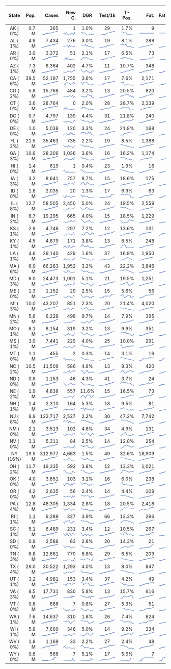 
<!-- Building Table Time:  2020-05-03T14:44:00.774611 -->


| State | Pop. | Cases | New C. | DGR | Test/1k | T-Pos. | Fat. | Fat./1M  |  GF-m.a. | GF-7day | GF-14day | Dbl.Days | As-Of Date | 
| :---: | ---: | ---: | ---: | :---: | :---: | :---: | ---: | ---:  |  :---: | :---: | :---: | :---: | :---: | 
| AK ( 0%)  | 0.7 M  | 365 <br><img src="/assets/images/covid/sparklines/AK_img_positive_20200503_1588531440.png"> | 1 <br><img src="/assets/images/covid/sparklines/AK_img_positiveIncrease_20200503_1588531440.png"> | 1.0% <br><img src="/assets/images/covid/sparklines/AK_img_dgr_4_20200503_1588531440.png"> | 29 <br><img src="/assets/images/covid/sparklines/AK_img_total_test_per_1k_20200503_1588531441.png"> | 1.7% <br><img src="/assets/images/covid/sparklines/AK_img_test_positivity_20200503_1588531441.png"> | 9 <br><img src="/assets/images/covid/sparklines/AK_img_death_20200503_1588531441.png"> | 12 <br><img src="/assets/images/covid/sparklines/AK_img_death_20200503_1588531441.png">  |  0.3 <br><img src="/assets/images/covid/sparklines/AK_img_gfac_4_20200503_1588531441.png"> | 6.1 <br><img src="/assets/images/covid/sparklines/AK_img_gfac_7sum_20200503_1588531441.png"> | 14.0 <br><img src="/assets/images/covid/sparklines/AK_img_gfac_14sum_20200503_1588531441.png"> | 71 <br><img src="/assets/images/covid/sparklines/AK_img_doubling_days_20200503_1588531441.png"> | 02-May | 
| AL ( 1%)  | 4.9 M  | 7,434 <br><img src="/assets/images/covid/sparklines/AL_img_positive_20200503_1588531442.png"> | 276 <br><img src="/assets/images/covid/sparklines/AL_img_positiveIncrease_20200503_1588531442.png"> | 3.0% <br><img src="/assets/images/covid/sparklines/AL_img_dgr_4_20200503_1588531442.png"> | 19 <br><img src="/assets/images/covid/sparklines/AL_img_total_test_per_1k_20200503_1588531442.png"> | 8.1% <br><img src="/assets/images/covid/sparklines/AL_img_test_positivity_20200503_1588531442.png"> | 288 <br><img src="/assets/images/covid/sparklines/AL_img_death_20200503_1588531442.png"> | 59 <br><img src="/assets/images/covid/sparklines/AL_img_death_20200503_1588531442.png">  |  1.4 <br><img src="/assets/images/covid/sparklines/AL_img_gfac_4_20200503_1588531442.png"> | 9.7 <br><img src="/assets/images/covid/sparklines/AL_img_gfac_7sum_20200503_1588531442.png"> | 18.8 <br><img src="/assets/images/covid/sparklines/AL_img_gfac_14sum_20200503_1588531442.png"> | 23 <br><img src="/assets/images/covid/sparklines/AL_img_doubling_days_20200503_1588531443.png"> | 02-May | 
| AR ( 0%)  | 3.0 M  | 3,372 <br><img src="/assets/images/covid/sparklines/AR_img_positive_20200503_1588531443.png"> | 51 <br><img src="/assets/images/covid/sparklines/AR_img_positiveIncrease_20200503_1588531443.png"> | 2.1% <br><img src="/assets/images/covid/sparklines/AR_img_dgr_4_20200503_1588531443.png"> | 17 <br><img src="/assets/images/covid/sparklines/AR_img_total_test_per_1k_20200503_1588531443.png"> | 6.5% <br><img src="/assets/images/covid/sparklines/AR_img_test_positivity_20200503_1588531443.png"> | 73 <br><img src="/assets/images/covid/sparklines/AR_img_death_20200503_1588531443.png"> | 24 <br><img src="/assets/images/covid/sparklines/AR_img_death_20200503_1588531443.png">  |  0.9 <br><img src="/assets/images/covid/sparklines/AR_img_gfac_4_20200503_1588531443.png"> | 7.3 <br><img src="/assets/images/covid/sparklines/AR_img_gfac_7sum_20200503_1588531444.png"> | 19.0 <br><img src="/assets/images/covid/sparklines/AR_img_gfac_14sum_20200503_1588531444.png"> | 33 <br><img src="/assets/images/covid/sparklines/AR_img_doubling_days_20200503_1588531444.png"> | 02-May | 
| AZ ( 1%)  | 7.3 M  | 8,364 <br><img src="/assets/images/covid/sparklines/AZ_img_positive_20200503_1588531444.png"> | 402 <br><img src="/assets/images/covid/sparklines/AZ_img_positiveIncrease_20200503_1588531444.png"> | 4.7% <br><img src="/assets/images/covid/sparklines/AZ_img_dgr_4_20200503_1588531444.png"> | 11 <br><img src="/assets/images/covid/sparklines/AZ_img_total_test_per_1k_20200503_1588531444.png"> | 10.7% <br><img src="/assets/images/covid/sparklines/AZ_img_test_positivity_20200503_1588531445.png"> | 348 <br><img src="/assets/images/covid/sparklines/AZ_img_death_20200503_1588531445.png"> | 48 <br><img src="/assets/images/covid/sparklines/AZ_img_death_20200503_1588531445.png">  |  1.2 <br><img src="/assets/images/covid/sparklines/AZ_img_gfac_4_20200503_1588531445.png"> | 7.6 <br><img src="/assets/images/covid/sparklines/AZ_img_gfac_7sum_20200503_1588531445.png"> | 15.1 <br><img src="/assets/images/covid/sparklines/AZ_img_gfac_14sum_20200503_1588531445.png"> | 15 <br><img src="/assets/images/covid/sparklines/AZ_img_doubling_days_20200503_1588531445.png"> | 02-May | 
| CA ( 6%)  | 39.5 M  | 52,197 <br><img src="/assets/images/covid/sparklines/CA_img_positive_20200503_1588531445.png"> | 1,755 <br><img src="/assets/images/covid/sparklines/CA_img_positiveIncrease_20200503_1588531445.png"> | 3.6% <br><img src="/assets/images/covid/sparklines/CA_img_dgr_4_20200503_1588531446.png"> | 17 <br><img src="/assets/images/covid/sparklines/CA_img_total_test_per_1k_20200503_1588531446.png"> | 7.6% <br><img src="/assets/images/covid/sparklines/CA_img_test_positivity_20200503_1588531446.png"> | 2,171 <br><img src="/assets/images/covid/sparklines/CA_img_death_20200503_1588531446.png"> | 55 <br><img src="/assets/images/covid/sparklines/CA_img_death_20200503_1588531446.png">  |  1.1 <br><img src="/assets/images/covid/sparklines/CA_img_gfac_4_20200503_1588531446.png"> | 7.4 <br><img src="/assets/images/covid/sparklines/CA_img_gfac_7sum_20200503_1588531446.png"> | 16.2 <br><img src="/assets/images/covid/sparklines/CA_img_gfac_14sum_20200503_1588531446.png"> | 19 <br><img src="/assets/images/covid/sparklines/CA_img_doubling_days_20200503_1588531446.png"> | 01-May | 
| CO ( 2%)  | 5.8 M  | 15,768 <br><img src="/assets/images/covid/sparklines/CO_img_positive_20200503_1588531447.png"> | 484 <br><img src="/assets/images/covid/sparklines/CO_img_positiveIncrease_20200503_1588531447.png"> | 3.2% <br><img src="/assets/images/covid/sparklines/CO_img_dgr_4_20200503_1588531447.png"> | 13 <br><img src="/assets/images/covid/sparklines/CO_img_total_test_per_1k_20200503_1588531447.png"> | 20.5% <br><img src="/assets/images/covid/sparklines/CO_img_test_positivity_20200503_1588531447.png"> | 820 <br><img src="/assets/images/covid/sparklines/CO_img_death_20200503_1588531447.png"> | 142 <br><img src="/assets/images/covid/sparklines/CO_img_death_20200503_1588531447.png">  |  6.2 <br><img src="/assets/images/covid/sparklines/CO_img_gfac_4_20200503_1588531447.png"> | 21.4 <br><img src="/assets/images/covid/sparklines/CO_img_gfac_7sum_20200503_1588531447.png"> | 33.7 <br><img src="/assets/images/covid/sparklines/CO_img_gfac_14sum_20200503_1588531447.png"> | 21 <br><img src="/assets/images/covid/sparklines/CO_img_doubling_days_20200503_1588531448.png"> | 01-May | 
| CT ( 0%)  | 3.6 M  | 28,764 <br><img src="/assets/images/covid/sparklines/CT_img_positive_20200503_1588531448.png"> | 0 <br><img src="/assets/images/covid/sparklines/CT_img_positiveIncrease_20200503_1588531448.png"> | 2.0% <br><img src="/assets/images/covid/sparklines/CT_img_dgr_4_20200503_1588531448.png"> | 28 <br><img src="/assets/images/covid/sparklines/CT_img_total_test_per_1k_20200503_1588531448.png"> | 28.7% <br><img src="/assets/images/covid/sparklines/CT_img_test_positivity_20200503_1588531448.png"> | 2,339 <br><img src="/assets/images/covid/sparklines/CT_img_death_20200503_1588531449.png"> | 656 <br><img src="/assets/images/covid/sparklines/CT_img_death_20200503_1588531449.png">  |  0.7 <br><img src="/assets/images/covid/sparklines/CT_img_gfac_4_20200503_1588531449.png"> | 6.1 <br><img src="/assets/images/covid/sparklines/CT_img_gfac_7sum_20200503_1588531449.png"> | 16.2 <br><img src="/assets/images/covid/sparklines/CT_img_gfac_14sum_20200503_1588531449.png"> | 36 <br><img src="/assets/images/covid/sparklines/CT_img_doubling_days_20200503_1588531449.png"> | 01-May | 
| DC ( 0%)  | 0.7 M  | 4,797 <br><img src="/assets/images/covid/sparklines/DC_img_positive_20200503_1588531449.png"> | 139 <br><img src="/assets/images/covid/sparklines/DC_img_positiveIncrease_20200503_1588531449.png"> | 4.4% <br><img src="/assets/images/covid/sparklines/DC_img_dgr_4_20200503_1588531450.png"> | 31 <br><img src="/assets/images/covid/sparklines/DC_img_total_test_per_1k_20200503_1588531450.png"> | 21.8% <br><img src="/assets/images/covid/sparklines/DC_img_test_positivity_20200503_1588531450.png"> | 240 <br><img src="/assets/images/covid/sparklines/DC_img_death_20200503_1588531450.png"> | 340 <br><img src="/assets/images/covid/sparklines/DC_img_death_20200503_1588531450.png">  |  1.1 <br><img src="/assets/images/covid/sparklines/DC_img_gfac_4_20200503_1588531450.png"> | 8.2 <br><img src="/assets/images/covid/sparklines/DC_img_gfac_7sum_20200503_1588531450.png"> | 15.6 <br><img src="/assets/images/covid/sparklines/DC_img_gfac_14sum_20200503_1588531450.png"> | 16 <br><img src="/assets/images/covid/sparklines/DC_img_doubling_days_20200503_1588531451.png"> | 01-May | 
| DE ( 0%)  | 1.0 M  | 5,038 <br><img src="/assets/images/covid/sparklines/DE_img_positive_20200503_1588531451.png"> | 120 <br><img src="/assets/images/covid/sparklines/DE_img_positiveIncrease_20200503_1588531451.png"> | 3.3% <br><img src="/assets/images/covid/sparklines/DE_img_dgr_4_20200503_1588531451.png"> | 24 <br><img src="/assets/images/covid/sparklines/DE_img_total_test_per_1k_20200503_1588531451.png"> | 21.8% <br><img src="/assets/images/covid/sparklines/DE_img_test_positivity_20200503_1588531451.png"> | 168 <br><img src="/assets/images/covid/sparklines/DE_img_death_20200503_1588531451.png"> | 173 <br><img src="/assets/images/covid/sparklines/DE_img_death_20200503_1588531451.png">  |  1.2 <br><img src="/assets/images/covid/sparklines/DE_img_gfac_4_20200503_1588531452.png"> | 10.8 <br><img src="/assets/images/covid/sparklines/DE_img_gfac_7sum_20200503_1588531452.png"> | 18.3 <br><img src="/assets/images/covid/sparklines/DE_img_gfac_14sum_20200503_1588531452.png"> | 21 <br><img src="/assets/images/covid/sparklines/DE_img_doubling_days_20200503_1588531452.png"> | 02-May | 
| FL ( 2%)  | 21.5 M  | 35,463 <br><img src="/assets/images/covid/sparklines/FL_img_positive_20200503_1588531452.png"> | 735 <br><img src="/assets/images/covid/sparklines/FL_img_positiveIncrease_20200503_1588531452.png"> | 2.2% <br><img src="/assets/images/covid/sparklines/FL_img_dgr_4_20200503_1588531452.png"> | 19 <br><img src="/assets/images/covid/sparklines/FL_img_total_test_per_1k_20200503_1588531453.png"> | 8.5% <br><img src="/assets/images/covid/sparklines/FL_img_test_positivity_20200503_1588531453.png"> | 1,388 <br><img src="/assets/images/covid/sparklines/FL_img_death_20200503_1588531453.png"> | 65 <br><img src="/assets/images/covid/sparklines/FL_img_death_20200503_1588531453.png">  |  1.2 <br><img src="/assets/images/covid/sparklines/FL_img_gfac_4_20200503_1588531453.png"> | 7.7 <br><img src="/assets/images/covid/sparklines/FL_img_gfac_7sum_20200503_1588531453.png"> | 15.7 <br><img src="/assets/images/covid/sparklines/FL_img_gfac_14sum_20200503_1588531453.png"> | 32 <br><img src="/assets/images/covid/sparklines/FL_img_doubling_days_20200503_1588531453.png"> | 02-May | 
| GA ( 3%)  | 10.6 M  | 28,306 <br><img src="/assets/images/covid/sparklines/GA_img_positive_20200503_1588531453.png"> | 1,036 <br><img src="/assets/images/covid/sparklines/GA_img_positiveIncrease_20200503_1588531454.png"> | 3.6% <br><img src="/assets/images/covid/sparklines/GA_img_dgr_4_20200503_1588531454.png"> | 16 <br><img src="/assets/images/covid/sparklines/GA_img_total_test_per_1k_20200503_1588531454.png"> | 16.2% <br><img src="/assets/images/covid/sparklines/GA_img_test_positivity_20200503_1588531454.png"> | 1,174 <br><img src="/assets/images/covid/sparklines/GA_img_death_20200503_1588531454.png"> | 111 <br><img src="/assets/images/covid/sparklines/GA_img_death_20200503_1588531454.png">  |  1.2 <br><img src="/assets/images/covid/sparklines/GA_img_gfac_4_20200503_1588531454.png"> | 7.8 <br><img src="/assets/images/covid/sparklines/GA_img_gfac_7sum_20200503_1588531454.png"> | 15.3 <br><img src="/assets/images/covid/sparklines/GA_img_gfac_14sum_20200503_1588531454.png"> | 19 <br><img src="/assets/images/covid/sparklines/GA_img_doubling_days_20200503_1588531455.png"> | 02-May | 
| HI ( 0%)  | 1.4 M  | 619 <br><img src="/assets/images/covid/sparklines/HI_img_positive_20200503_1588531455.png"> | 1 <br><img src="/assets/images/covid/sparklines/HI_img_positiveIncrease_20200503_1588531455.png"> | 0.4% <br><img src="/assets/images/covid/sparklines/HI_img_dgr_4_20200503_1588531455.png"> | 23 <br><img src="/assets/images/covid/sparklines/HI_img_total_test_per_1k_20200503_1588531455.png"> | 1.9% <br><img src="/assets/images/covid/sparklines/HI_img_test_positivity_20200503_1588531455.png"> | 16 <br><img src="/assets/images/covid/sparklines/HI_img_death_20200503_1588531455.png"> | 11 <br><img src="/assets/images/covid/sparklines/HI_img_death_20200503_1588531455.png">  |  0.9 <br><img src="/assets/images/covid/sparklines/HI_img_gfac_4_20200503_1588531455.png"> | 6.2 <br><img src="/assets/images/covid/sparklines/HI_img_gfac_7sum_20200503_1588531456.png"> | 6.8 <br><img src="/assets/images/covid/sparklines/HI_img_gfac_14sum_20200503_1588531456.png"> | 158 <br><img src="/assets/images/covid/sparklines/HI_img_doubling_days_20200503_1588531456.png"> | 01-May | 
| IA ( 3%)  | 3.2 M  | 8,641 <br><img src="/assets/images/covid/sparklines/IA_img_positive_20200503_1588531456.png"> | 757 <br><img src="/assets/images/covid/sparklines/IA_img_positiveIncrease_20200503_1588531456.png"> | 8.7% <br><img src="/assets/images/covid/sparklines/IA_img_dgr_4_20200503_1588531456.png"> | 15 <br><img src="/assets/images/covid/sparklines/IA_img_total_test_per_1k_20200503_1588531456.png"> | 18.6% <br><img src="/assets/images/covid/sparklines/IA_img_test_positivity_20200503_1588531457.png"> | 175 <br><img src="/assets/images/covid/sparklines/IA_img_death_20200503_1588531457.png"> | 55 <br><img src="/assets/images/covid/sparklines/IA_img_death_20200503_1588531457.png">  |  1.3 <br><img src="/assets/images/covid/sparklines/IA_img_gfac_4_20200503_1588531457.png"> | 8.4 <br><img src="/assets/images/covid/sparklines/IA_img_gfac_7sum_20200503_1588531457.png"> | 18.4 <br><img src="/assets/images/covid/sparklines/IA_img_gfac_14sum_20200503_1588531457.png"> | 8 <br><img src="/assets/images/covid/sparklines/IA_img_doubling_days_20200503_1588531457.png"> | 01-May | 
| ID ( 0%)  | 1.8 M  | 2,035 <br><img src="/assets/images/covid/sparklines/ID_img_positive_20200503_1588531457.png"> | 20 <br><img src="/assets/images/covid/sparklines/ID_img_positiveIncrease_20200503_1588531457.png"> | 1.3% <br><img src="/assets/images/covid/sparklines/ID_img_dgr_4_20200503_1588531458.png"> | 17 <br><img src="/assets/images/covid/sparklines/ID_img_total_test_per_1k_20200503_1588531458.png"> | 6.9% <br><img src="/assets/images/covid/sparklines/ID_img_test_positivity_20200503_1588531458.png"> | 63 <br><img src="/assets/images/covid/sparklines/ID_img_death_20200503_1588531458.png"> | 35 <br><img src="/assets/images/covid/sparklines/ID_img_death_20200503_1588531458.png">  |  1.0 <br><img src="/assets/images/covid/sparklines/ID_img_gfac_4_20200503_1588531458.png"> | 8.6 <br><img src="/assets/images/covid/sparklines/ID_img_gfac_7sum_20200503_1588531458.png"> | 30.2 <br><img src="/assets/images/covid/sparklines/ID_img_gfac_14sum_20200503_1588531458.png"> | 53 <br><img src="/assets/images/covid/sparklines/ID_img_doubling_days_20200503_1588531458.png"> | 01-May | 
| IL ( 8%)  | 12.7 M  | 58,505 <br><img src="/assets/images/covid/sparklines/IL_img_positive_20200503_1588531459.png"> | 2,450 <br><img src="/assets/images/covid/sparklines/IL_img_positiveIncrease_20200503_1588531459.png"> | 5.0% <br><img src="/assets/images/covid/sparklines/IL_img_dgr_4_20200503_1588531459.png"> | 24 <br><img src="/assets/images/covid/sparklines/IL_img_total_test_per_1k_20200503_1588531459.png"> | 19.5% <br><img src="/assets/images/covid/sparklines/IL_img_test_positivity_20200503_1588531459.png"> | 2,559 <br><img src="/assets/images/covid/sparklines/IL_img_death_20200503_1588531459.png"> | 202 <br><img src="/assets/images/covid/sparklines/IL_img_death_20200503_1588531459.png">  |  1.0 <br><img src="/assets/images/covid/sparklines/IL_img_gfac_4_20200503_1588531459.png"> | 7.3 <br><img src="/assets/images/covid/sparklines/IL_img_gfac_7sum_20200503_1588531459.png"> | 14.9 <br><img src="/assets/images/covid/sparklines/IL_img_gfac_14sum_20200503_1588531460.png"> | 14 <br><img src="/assets/images/covid/sparklines/IL_img_doubling_days_20200503_1588531460.png"> | 02-May | 
| IN ( 2%)  | 6.7 M  | 19,295 <br><img src="/assets/images/covid/sparklines/IN_img_positive_20200503_1588531460.png"> | 665 <br><img src="/assets/images/covid/sparklines/IN_img_positiveIncrease_20200503_1588531460.png"> | 4.0% <br><img src="/assets/images/covid/sparklines/IN_img_dgr_4_20200503_1588531460.png"> | 15 <br><img src="/assets/images/covid/sparklines/IN_img_total_test_per_1k_20200503_1588531460.png"> | 18.5% <br><img src="/assets/images/covid/sparklines/IN_img_test_positivity_20200503_1588531460.png"> | 1,229 <br><img src="/assets/images/covid/sparklines/IN_img_death_20200503_1588531460.png"> | 183 <br><img src="/assets/images/covid/sparklines/IN_img_death_20200503_1588531460.png">  |  1.0 <br><img src="/assets/images/covid/sparklines/IN_img_gfac_4_20200503_1588531461.png"> | 7.4 <br><img src="/assets/images/covid/sparklines/IN_img_gfac_7sum_20200503_1588531461.png"> | 14.8 <br><img src="/assets/images/covid/sparklines/IN_img_gfac_14sum_20200503_1588531461.png"> | 17 <br><img src="/assets/images/covid/sparklines/IN_img_doubling_days_20200503_1588531461.png"> | 02-May | 
| KS ( 1%)  | 2.9 M  | 4,746 <br><img src="/assets/images/covid/sparklines/KS_img_positive_20200503_1588531461.png"> | 297 <br><img src="/assets/images/covid/sparklines/KS_img_positiveIncrease_20200503_1588531461.png"> | 7.2% <br><img src="/assets/images/covid/sparklines/KS_img_dgr_4_20200503_1588531461.png"> | 12 <br><img src="/assets/images/covid/sparklines/KS_img_total_test_per_1k_20200503_1588531462.png"> | 13.6% <br><img src="/assets/images/covid/sparklines/KS_img_test_positivity_20200503_1588531462.png"> | 131 <br><img src="/assets/images/covid/sparklines/KS_img_death_20200503_1588531462.png"> | 45 <br><img src="/assets/images/covid/sparklines/KS_img_death_20200503_1588531462.png">  |  1.2 <br><img src="/assets/images/covid/sparklines/KS_img_gfac_4_20200503_1588531462.png"> | 8.4 <br><img src="/assets/images/covid/sparklines/KS_img_gfac_7sum_20200503_1588531462.png"> | 19.4 <br><img src="/assets/images/covid/sparklines/KS_img_gfac_14sum_20200503_1588531462.png"> | 10 <br><img src="/assets/images/covid/sparklines/KS_img_doubling_days_20200503_1588531463.png"> | 02-May | 
| KY ( 1%)  | 4.5 M  | 4,879 <br><img src="/assets/images/covid/sparklines/KY_img_positive_20200503_1588531463.png"> | 171 <br><img src="/assets/images/covid/sparklines/KY_img_positiveIncrease_20200503_1588531463.png"> | 3.8% <br><img src="/assets/images/covid/sparklines/KY_img_dgr_4_20200503_1588531463.png"> | 13 <br><img src="/assets/images/covid/sparklines/KY_img_total_test_per_1k_20200503_1588531463.png"> | 8.5% <br><img src="/assets/images/covid/sparklines/KY_img_test_positivity_20200503_1588531463.png"> | 248 <br><img src="/assets/images/covid/sparklines/KY_img_death_20200503_1588531463.png"> | 56 <br><img src="/assets/images/covid/sparklines/KY_img_death_20200503_1588531463.png">  |  1.1 <br><img src="/assets/images/covid/sparklines/KY_img_gfac_4_20200503_1588531463.png"> | 8.9 <br><img src="/assets/images/covid/sparklines/KY_img_gfac_7sum_20200503_1588531464.png"> | 17.9 <br><img src="/assets/images/covid/sparklines/KY_img_gfac_14sum_20200503_1588531464.png"> | 18 <br><img src="/assets/images/covid/sparklines/KY_img_doubling_days_20200503_1588531464.png"> | 01-May | 
| LA ( 1%)  | 4.6 M  | 29,140 <br><img src="/assets/images/covid/sparklines/LA_img_positive_20200503_1588531464.png"> | 429 <br><img src="/assets/images/covid/sparklines/LA_img_positiveIncrease_20200503_1588531464.png"> | 1.6% <br><img src="/assets/images/covid/sparklines/LA_img_dgr_4_20200503_1588531464.png"> | 37 <br><img src="/assets/images/covid/sparklines/LA_img_total_test_per_1k_20200503_1588531464.png"> | 16.9% <br><img src="/assets/images/covid/sparklines/LA_img_test_positivity_20200503_1588531465.png"> | 1,950 <br><img src="/assets/images/covid/sparklines/LA_img_death_20200503_1588531465.png"> | 419 <br><img src="/assets/images/covid/sparklines/LA_img_death_20200503_1588531465.png">  |  1.1 <br><img src="/assets/images/covid/sparklines/LA_img_gfac_4_20200503_1588531465.png"> | 7.6 <br><img src="/assets/images/covid/sparklines/LA_img_gfac_7sum_20200503_1588531465.png"> | 14.8 <br><img src="/assets/images/covid/sparklines/LA_img_gfac_14sum_20200503_1588531465.png"> | 42 <br><img src="/assets/images/covid/sparklines/LA_img_doubling_days_20200503_1588531465.png"> | 02-May | 
| MA ( 6%)  | 6.9 M  | 66,263 <br><img src="/assets/images/covid/sparklines/MA_img_positive_20200503_1588531465.png"> | 1,952 <br><img src="/assets/images/covid/sparklines/MA_img_positiveIncrease_20200503_1588531465.png"> | 3.2% <br><img src="/assets/images/covid/sparklines/MA_img_dgr_4_20200503_1588531466.png"> | 43 <br><img src="/assets/images/covid/sparklines/MA_img_total_test_per_1k_20200503_1588531466.png"> | 22.2% <br><img src="/assets/images/covid/sparklines/MA_img_test_positivity_20200503_1588531466.png"> | 3,846 <br><img src="/assets/images/covid/sparklines/MA_img_death_20200503_1588531466.png"> | 553 <br><img src="/assets/images/covid/sparklines/MA_img_death_20200503_1588531466.png">  |  1.0 <br><img src="/assets/images/covid/sparklines/MA_img_gfac_4_20200503_1588531466.png"> | 6.9 <br><img src="/assets/images/covid/sparklines/MA_img_gfac_7sum_20200503_1588531466.png"> | 14.3 <br><img src="/assets/images/covid/sparklines/MA_img_gfac_14sum_20200503_1588531466.png"> | 21 <br><img src="/assets/images/covid/sparklines/MA_img_doubling_days_20200503_1588531466.png"> | 02-May | 
| MD ( 3%)  | 6.0 M  | 24,473 <br><img src="/assets/images/covid/sparklines/MD_img_positive_20200503_1588531467.png"> | 1,001 <br><img src="/assets/images/covid/sparklines/MD_img_positiveIncrease_20200503_1588531467.png"> | 5.1% <br><img src="/assets/images/covid/sparklines/MD_img_dgr_4_20200503_1588531467.png"> | 21 <br><img src="/assets/images/covid/sparklines/MD_img_total_test_per_1k_20200503_1588531467.png"> | 19.5% <br><img src="/assets/images/covid/sparklines/MD_img_test_positivity_20200503_1588531467.png"> | 1,251 <br><img src="/assets/images/covid/sparklines/MD_img_death_20200503_1588531467.png"> | 207 <br><img src="/assets/images/covid/sparklines/MD_img_death_20200503_1588531467.png">  |  1.1 <br><img src="/assets/images/covid/sparklines/MD_img_gfac_4_20200503_1588531467.png"> | 7.6 <br><img src="/assets/images/covid/sparklines/MD_img_gfac_7sum_20200503_1588531467.png"> | 15.3 <br><img src="/assets/images/covid/sparklines/MD_img_gfac_14sum_20200503_1588531468.png"> | 14 <br><img src="/assets/images/covid/sparklines/MD_img_doubling_days_20200503_1588531468.png"> | 02-May | 
| ME ( 0%)  | 1.3 M  | 1,152 <br><img src="/assets/images/covid/sparklines/ME_img_positive_20200503_1588531468.png"> | 29 <br><img src="/assets/images/covid/sparklines/ME_img_positiveIncrease_20200503_1588531468.png"> | 2.5% <br><img src="/assets/images/covid/sparklines/ME_img_dgr_4_20200503_1588531468.png"> | 15 <br><img src="/assets/images/covid/sparklines/ME_img_total_test_per_1k_20200503_1588531468.png"> | 5.6% <br><img src="/assets/images/covid/sparklines/ME_img_test_positivity_20200503_1588531468.png"> | 56 <br><img src="/assets/images/covid/sparklines/ME_img_death_20200503_1588531468.png"> | 42 <br><img src="/assets/images/covid/sparklines/ME_img_death_20200503_1588531468.png">  |  1.2 <br><img src="/assets/images/covid/sparklines/ME_img_gfac_4_20200503_1588531469.png"> | 8.4 <br><img src="/assets/images/covid/sparklines/ME_img_gfac_7sum_20200503_1588531469.png"> | 16.1 <br><img src="/assets/images/covid/sparklines/ME_img_gfac_14sum_20200503_1588531469.png"> | 27 <br><img src="/assets/images/covid/sparklines/ME_img_doubling_days_20200503_1588531469.png"> | 02-May | 
| MI ( 3%)  | 10.0 M  | 43,207 <br><img src="/assets/images/covid/sparklines/MI_img_positive_20200503_1588531469.png"> | 851 <br><img src="/assets/images/covid/sparklines/MI_img_positiveIncrease_20200503_1588531469.png"> | 2.3% <br><img src="/assets/images/covid/sparklines/MI_img_dgr_4_20200503_1588531469.png"> | 20 <br><img src="/assets/images/covid/sparklines/MI_img_total_test_per_1k_20200503_1588531470.png"> | 21.4% <br><img src="/assets/images/covid/sparklines/MI_img_test_positivity_20200503_1588531470.png"> | 4,020 <br><img src="/assets/images/covid/sparklines/MI_img_death_20200503_1588531470.png"> | 403 <br><img src="/assets/images/covid/sparklines/MI_img_death_20200503_1588531470.png">  |  1.0 <br><img src="/assets/images/covid/sparklines/MI_img_gfac_4_20200503_1588531470.png"> | 7.8 <br><img src="/assets/images/covid/sparklines/MI_img_gfac_7sum_20200503_1588531470.png"> | 15.1 <br><img src="/assets/images/covid/sparklines/MI_img_gfac_14sum_20200503_1588531470.png"> | 31 <br><img src="/assets/images/covid/sparklines/MI_img_doubling_days_20200503_1588531470.png"> | 02-May | 
| MN ( 2%)  | 5.6 M  | 6,228 <br><img src="/assets/images/covid/sparklines/MN_img_positive_20200503_1588531471.png"> | 498 <br><img src="/assets/images/covid/sparklines/MN_img_positiveIncrease_20200503_1588531471.png"> | 9.7% <br><img src="/assets/images/covid/sparklines/MN_img_dgr_4_20200503_1588531471.png"> | 14 <br><img src="/assets/images/covid/sparklines/MN_img_total_test_per_1k_20200503_1588531471.png"> | 7.9% <br><img src="/assets/images/covid/sparklines/MN_img_test_positivity_20200503_1588531471.png"> | 395 <br><img src="/assets/images/covid/sparklines/MN_img_death_20200503_1588531471.png"> | 70 <br><img src="/assets/images/covid/sparklines/MN_img_death_20200503_1588531471.png">  |  1.1 <br><img src="/assets/images/covid/sparklines/MN_img_gfac_4_20200503_1588531471.png"> | 8.2 <br><img src="/assets/images/covid/sparklines/MN_img_gfac_7sum_20200503_1588531472.png"> | 16.2 <br><img src="/assets/images/covid/sparklines/MN_img_gfac_14sum_20200503_1588531472.png"> | 7 <br><img src="/assets/images/covid/sparklines/MN_img_doubling_days_20200503_1588531472.png"> | 01-May | 
| MO ( 1%)  | 6.1 M  | 8,154 <br><img src="/assets/images/covid/sparklines/MO_img_positive_20200503_1588531472.png"> | 319 <br><img src="/assets/images/covid/sparklines/MO_img_positiveIncrease_20200503_1588531472.png"> | 3.2% <br><img src="/assets/images/covid/sparklines/MO_img_dgr_4_20200503_1588531472.png"> | 13 <br><img src="/assets/images/covid/sparklines/MO_img_total_test_per_1k_20200503_1588531472.png"> | 9.9% <br><img src="/assets/images/covid/sparklines/MO_img_test_positivity_20200503_1588531473.png"> | 351 <br><img src="/assets/images/covid/sparklines/MO_img_death_20200503_1588531473.png"> | 57 <br><img src="/assets/images/covid/sparklines/MO_img_death_20200503_1588531473.png">  |  1.3 <br><img src="/assets/images/covid/sparklines/MO_img_gfac_4_20200503_1588531473.png"> | 7.4 <br><img src="/assets/images/covid/sparklines/MO_img_gfac_7sum_20200503_1588531473.png"> | 14.8 <br><img src="/assets/images/covid/sparklines/MO_img_gfac_14sum_20200503_1588531473.png"> | 22 <br><img src="/assets/images/covid/sparklines/MO_img_doubling_days_20200503_1588531473.png"> | 02-May | 
| MS ( 1%)  | 3.0 M  | 7,441 <br><img src="/assets/images/covid/sparklines/MS_img_positive_20200503_1588531473.png"> | 229 <br><img src="/assets/images/covid/sparklines/MS_img_positiveIncrease_20200503_1588531474.png"> | 4.0% <br><img src="/assets/images/covid/sparklines/MS_img_dgr_4_20200503_1588531474.png"> | 25 <br><img src="/assets/images/covid/sparklines/MS_img_total_test_per_1k_20200503_1588531474.png"> | 10.0% <br><img src="/assets/images/covid/sparklines/MS_img_test_positivity_20200503_1588531474.png"> | 291 <br><img src="/assets/images/covid/sparklines/MS_img_death_20200503_1588531474.png"> | 98 <br><img src="/assets/images/covid/sparklines/MS_img_death_20200503_1588531474.png">  |  1.0 <br><img src="/assets/images/covid/sparklines/MS_img_gfac_4_20200503_1588531474.png"> | 7.3 <br><img src="/assets/images/covid/sparklines/MS_img_gfac_7sum_20200503_1588531474.png"> | 14.9 <br><img src="/assets/images/covid/sparklines/MS_img_gfac_14sum_20200503_1588531475.png"> | 17 <br><img src="/assets/images/covid/sparklines/MS_img_doubling_days_20200503_1588531475.png"> | 01-May | 
| MT ( 0%)  | 1.1 M  | 455 <br><img src="/assets/images/covid/sparklines/MT_img_positive_20200503_1588531475.png"> | 2 <br><img src="/assets/images/covid/sparklines/MT_img_positiveIncrease_20200503_1588531475.png"> | 0.3% <br><img src="/assets/images/covid/sparklines/MT_img_dgr_4_20200503_1588531475.png"> | 14 <br><img src="/assets/images/covid/sparklines/MT_img_total_test_per_1k_20200503_1588531475.png"> | 3.1% <br><img src="/assets/images/covid/sparklines/MT_img_test_positivity_20200503_1588531476.png"> | 16 <br><img src="/assets/images/covid/sparklines/MT_img_death_20200503_1588531476.png"> | 15 <br><img src="/assets/images/covid/sparklines/MT_img_death_20200503_1588531476.png">  |  0.4 <br><img src="/assets/images/covid/sparklines/MT_img_gfac_4_20200503_1588531476.png"> | 6.8 <br><img src="/assets/images/covid/sparklines/MT_img_gfac_7sum_20200503_1588531476.png"> | 12.8 <br><img src="/assets/images/covid/sparklines/MT_img_gfac_14sum_20200503_1588531476.png"> | 234 <br><img src="/assets/images/covid/sparklines/MT_img_doubling_days_20200503_1588531476.png"> | 02-May | 
| NC ( 2%)  | 10.5 M  | 11,509 <br><img src="/assets/images/covid/sparklines/NC_img_positive_20200503_1588531477.png"> | 586 <br><img src="/assets/images/covid/sparklines/NC_img_positiveIncrease_20200503_1588531477.png"> | 4.8% <br><img src="/assets/images/covid/sparklines/NC_img_dgr_4_20200503_1588531477.png"> | 13 <br><img src="/assets/images/covid/sparklines/NC_img_total_test_per_1k_20200503_1588531477.png"> | 8.3% <br><img src="/assets/images/covid/sparklines/NC_img_test_positivity_20200503_1588531477.png"> | 420 <br><img src="/assets/images/covid/sparklines/NC_img_death_20200503_1588531477.png"> | 40 <br><img src="/assets/images/covid/sparklines/NC_img_death_20200503_1588531477.png">  |  1.2 <br><img src="/assets/images/covid/sparklines/NC_img_gfac_4_20200503_1588531477.png"> | 7.8 <br><img src="/assets/images/covid/sparklines/NC_img_gfac_7sum_20200503_1588531477.png"> | 15.8 <br><img src="/assets/images/covid/sparklines/NC_img_gfac_14sum_20200503_1588531477.png"> | 14 <br><img src="/assets/images/covid/sparklines/NC_img_doubling_days_20200503_1588531478.png"> | 02-May | 
| ND ( 0%)  | 0.8 M  | 1,153 <br><img src="/assets/images/covid/sparklines/ND_img_positive_20200503_1588531478.png"> | 46 <br><img src="/assets/images/covid/sparklines/ND_img_positiveIncrease_20200503_1588531478.png"> | 4.3% <br><img src="/assets/images/covid/sparklines/ND_img_dgr_4_20200503_1588531478.png"> | 41 <br><img src="/assets/images/covid/sparklines/ND_img_total_test_per_1k_20200503_1588531479.png"> | 3.7% <br><img src="/assets/images/covid/sparklines/ND_img_test_positivity_20200503_1588531479.png"> | 24 <br><img src="/assets/images/covid/sparklines/ND_img_death_20200503_1588531479.png"> | 31 <br><img src="/assets/images/covid/sparklines/ND_img_death_20200503_1588531479.png">  |  1.1 <br><img src="/assets/images/covid/sparklines/ND_img_gfac_4_20200503_1588531479.png"> | 7.3 <br><img src="/assets/images/covid/sparklines/ND_img_gfac_7sum_20200503_1588531479.png"> | 15.3 <br><img src="/assets/images/covid/sparklines/ND_img_gfac_14sum_20200503_1588531479.png"> | 16 <br><img src="/assets/images/covid/sparklines/ND_img_doubling_days_20200503_1588531479.png"> | 02-May | 
| NE ( 2%)  | 1.9 M  | 4,838 <br><img src="/assets/images/covid/sparklines/NE_img_positive_20200503_1588531480.png"> | 557 <br><img src="/assets/images/covid/sparklines/NE_img_positiveIncrease_20200503_1588531480.png"> | 11.6% <br><img src="/assets/images/covid/sparklines/NE_img_dgr_4_20200503_1588531480.png"> | 15 <br><img src="/assets/images/covid/sparklines/NE_img_total_test_per_1k_20200503_1588531480.png"> | 16.5% <br><img src="/assets/images/covid/sparklines/NE_img_test_positivity_20200503_1588531480.png"> | 73 <br><img src="/assets/images/covid/sparklines/NE_img_death_20200503_1588531480.png"> | 38 <br><img src="/assets/images/covid/sparklines/NE_img_death_20200503_1588531480.png">  |  4.6 <br><img src="/assets/images/covid/sparklines/NE_img_gfac_4_20200503_1588531480.png"> | 26.6 <br><img src="/assets/images/covid/sparklines/NE_img_gfac_7sum_20200503_1588531480.png"> | 36.4 <br><img src="/assets/images/covid/sparklines/NE_img_gfac_14sum_20200503_1588531481.png"> | 6 <br><img src="/assets/images/covid/sparklines/NE_img_doubling_days_20200503_1588531481.png"> | 01-May | 
| NH ( 1%)  | 1.4 M  | 2,310 <br><img src="/assets/images/covid/sparklines/NH_img_positive_20200503_1588531481.png"> | 164 <br><img src="/assets/images/covid/sparklines/NH_img_positiveIncrease_20200503_1588531481.png"> | 5.3% <br><img src="/assets/images/covid/sparklines/NH_img_dgr_4_20200503_1588531481.png"> | 18 <br><img src="/assets/images/covid/sparklines/NH_img_total_test_per_1k_20200503_1588531481.png"> | 9.5% <br><img src="/assets/images/covid/sparklines/NH_img_test_positivity_20200503_1588531481.png"> | 81 <br><img src="/assets/images/covid/sparklines/NH_img_death_20200503_1588531482.png"> | 60 <br><img src="/assets/images/covid/sparklines/NH_img_death_20200503_1588531482.png">  |  1.5 <br><img src="/assets/images/covid/sparklines/NH_img_gfac_4_20200503_1588531482.png"> | 7.8 <br><img src="/assets/images/covid/sparklines/NH_img_gfac_7sum_20200503_1588531482.png"> | 13.5 <br><img src="/assets/images/covid/sparklines/NH_img_gfac_14sum_20200503_1588531482.png"> | 13 <br><img src="/assets/images/covid/sparklines/NH_img_doubling_days_20200503_1588531482.png"> | 01-May | 
| NJ ( 8%)  | 8.9 M  | 123,717 <br><img src="/assets/images/covid/sparklines/NJ_img_positive_20200503_1588531482.png"> | 2,527 <br><img src="/assets/images/covid/sparklines/NJ_img_positiveIncrease_20200503_1588531482.png"> | 2.2% <br><img src="/assets/images/covid/sparklines/NJ_img_dgr_4_20200503_1588531483.png"> | 30 <br><img src="/assets/images/covid/sparklines/NJ_img_total_test_per_1k_20200503_1588531483.png"> | 47.2% <br><img src="/assets/images/covid/sparklines/NJ_img_test_positivity_20200503_1588531483.png"> | 7,742 <br><img src="/assets/images/covid/sparklines/NJ_img_death_20200503_1588531483.png"> | 872 <br><img src="/assets/images/covid/sparklines/NJ_img_death_20200503_1588531483.png">  |  1.0 <br><img src="/assets/images/covid/sparklines/NJ_img_gfac_4_20200503_1588531483.png"> | 7.0 <br><img src="/assets/images/covid/sparklines/NJ_img_gfac_7sum_20200503_1588531483.png"> | 14.3 <br><img src="/assets/images/covid/sparklines/NJ_img_gfac_14sum_20200503_1588531483.png"> | 32 <br><img src="/assets/images/covid/sparklines/NJ_img_doubling_days_20200503_1588531483.png"> | 02-May | 
| NM ( 0%)  | 2.1 M  | 3,513 <br><img src="/assets/images/covid/sparklines/NM_img_positive_20200503_1588531484.png"> | 102 <br><img src="/assets/images/covid/sparklines/NM_img_positiveIncrease_20200503_1588531484.png"> | 4.8% <br><img src="/assets/images/covid/sparklines/NM_img_dgr_4_20200503_1588531484.png"> | 34 <br><img src="/assets/images/covid/sparklines/NM_img_total_test_per_1k_20200503_1588531484.png"> | 4.9% <br><img src="/assets/images/covid/sparklines/NM_img_test_positivity_20200503_1588531484.png"> | 131 <br><img src="/assets/images/covid/sparklines/NM_img_death_20200503_1588531484.png"> | 62 <br><img src="/assets/images/covid/sparklines/NM_img_death_20200503_1588531484.png">  |  0.9 <br><img src="/assets/images/covid/sparklines/NM_img_gfac_4_20200503_1588531484.png"> | 7.7 <br><img src="/assets/images/covid/sparklines/NM_img_gfac_7sum_20200503_1588531484.png"> | 16.0 <br><img src="/assets/images/covid/sparklines/NM_img_gfac_14sum_20200503_1588531485.png"> | 14 <br><img src="/assets/images/covid/sparklines/NM_img_doubling_days_20200503_1588531485.png"> | 02-May | 
| NV ( 0%)  | 3.1 M  | 5,311 <br><img src="/assets/images/covid/sparklines/NV_img_positive_20200503_1588531485.png"> | 84 <br><img src="/assets/images/covid/sparklines/NV_img_positiveIncrease_20200503_1588531485.png"> | 2.5% <br><img src="/assets/images/covid/sparklines/NV_img_dgr_4_20200503_1588531485.png"> | 14 <br><img src="/assets/images/covid/sparklines/NV_img_total_test_per_1k_20200503_1588531485.png"> | 12.0% <br><img src="/assets/images/covid/sparklines/NV_img_test_positivity_20200503_1588531485.png"> | 254 <br><img src="/assets/images/covid/sparklines/NV_img_death_20200503_1588531485.png"> | 82 <br><img src="/assets/images/covid/sparklines/NV_img_death_20200503_1588531485.png">  |  1.1 <br><img src="/assets/images/covid/sparklines/NV_img_gfac_4_20200503_1588531486.png"> | 7.6 <br><img src="/assets/images/covid/sparklines/NV_img_gfac_7sum_20200503_1588531486.png"> | 15.1 <br><img src="/assets/images/covid/sparklines/NV_img_gfac_14sum_20200503_1588531486.png"> | 28 <br><img src="/assets/images/covid/sparklines/NV_img_doubling_days_20200503_1588531486.png"> | 02-May | 
| NY (16%)  | 19.5 M  | 312,977 <br><img src="/assets/images/covid/sparklines/NY_img_positive_20200503_1588531486.png"> | 4,663 <br><img src="/assets/images/covid/sparklines/NY_img_positiveIncrease_20200503_1588531486.png"> | 1.5% <br><img src="/assets/images/covid/sparklines/NY_img_dgr_4_20200503_1588531486.png"> | 49 <br><img src="/assets/images/covid/sparklines/NY_img_total_test_per_1k_20200503_1588531487.png"> | 32.6% <br><img src="/assets/images/covid/sparklines/NY_img_test_positivity_20200503_1588531487.png"> | 18,909 <br><img src="/assets/images/covid/sparklines/NY_img_death_20200503_1588531487.png"> | 972 <br><img src="/assets/images/covid/sparklines/NY_img_death_20200503_1588531487.png">  |  1.1 <br><img src="/assets/images/covid/sparklines/NY_img_gfac_4_20200503_1588531487.png"> | 6.8 <br><img src="/assets/images/covid/sparklines/NY_img_gfac_7sum_20200503_1588531487.png"> | 14.0 <br><img src="/assets/images/covid/sparklines/NY_img_gfac_14sum_20200503_1588531487.png"> | 46 <br><img src="/assets/images/covid/sparklines/NY_img_doubling_days_20200503_1588531487.png"> | 02-May | 
| OH ( 2%)  | 11.7 M  | 19,335 <br><img src="/assets/images/covid/sparklines/OH_img_positive_20200503_1588531487.png"> | 592 <br><img src="/assets/images/covid/sparklines/OH_img_positiveIncrease_20200503_1588531488.png"> | 3.8% <br><img src="/assets/images/covid/sparklines/OH_img_dgr_4_20200503_1588531488.png"> | 12 <br><img src="/assets/images/covid/sparklines/OH_img_total_test_per_1k_20200503_1588531488.png"> | 13.3% <br><img src="/assets/images/covid/sparklines/OH_img_test_positivity_20200503_1588531488.png"> | 1,021 <br><img src="/assets/images/covid/sparklines/OH_img_death_20200503_1588531488.png"> | 87 <br><img src="/assets/images/covid/sparklines/OH_img_death_20200503_1588531488.png">  |  1.0 <br><img src="/assets/images/covid/sparklines/OH_img_gfac_4_20200503_1588531488.png"> | 8.2 <br><img src="/assets/images/covid/sparklines/OH_img_gfac_7sum_20200503_1588531488.png"> | 15.7 <br><img src="/assets/images/covid/sparklines/OH_img_gfac_14sum_20200503_1588531488.png"> | 18 <br><img src="/assets/images/covid/sparklines/OH_img_doubling_days_20200503_1588531489.png"> | 02-May | 
| OK ( 0%)  | 4.0 M  | 3,851 <br><img src="/assets/images/covid/sparklines/OK_img_positive_20200503_1588531489.png"> | 103 <br><img src="/assets/images/covid/sparklines/OK_img_positiveIncrease_20200503_1588531489.png"> | 3.1% <br><img src="/assets/images/covid/sparklines/OK_img_dgr_4_20200503_1588531489.png"> | 16 <br><img src="/assets/images/covid/sparklines/OK_img_total_test_per_1k_20200503_1588531489.png"> | 6.0% <br><img src="/assets/images/covid/sparklines/OK_img_test_positivity_20200503_1588531489.png"> | 238 <br><img src="/assets/images/covid/sparklines/OK_img_death_20200503_1588531489.png"> | 60 <br><img src="/assets/images/covid/sparklines/OK_img_death_20200503_1588531489.png">  |  1.2 <br><img src="/assets/images/covid/sparklines/OK_img_gfac_4_20200503_1588531489.png"> | 10.2 <br><img src="/assets/images/covid/sparklines/OK_img_gfac_7sum_20200503_1588531490.png"> | 18.6 <br><img src="/assets/images/covid/sparklines/OK_img_gfac_14sum_20200503_1588531490.png"> | 23 <br><img src="/assets/images/covid/sparklines/OK_img_doubling_days_20200503_1588531490.png"> | 02-May | 
| OR ( 0%)  | 4.2 M  | 2,635 <br><img src="/assets/images/covid/sparklines/OR_img_positive_20200503_1588531490.png"> | 56 <br><img src="/assets/images/covid/sparklines/OR_img_positiveIncrease_20200503_1588531490.png"> | 2.4% <br><img src="/assets/images/covid/sparklines/OR_img_dgr_4_20200503_1588531490.png"> | 14 <br><img src="/assets/images/covid/sparklines/OR_img_total_test_per_1k_20200503_1588531490.png"> | 4.4% <br><img src="/assets/images/covid/sparklines/OR_img_test_positivity_20200503_1588531491.png"> | 109 <br><img src="/assets/images/covid/sparklines/OR_img_death_20200503_1588531491.png"> | 26 <br><img src="/assets/images/covid/sparklines/OR_img_death_20200503_1588531491.png">  |  0.8 <br><img src="/assets/images/covid/sparklines/OR_img_gfac_4_20200503_1588531491.png"> | 5.3 <br><img src="/assets/images/covid/sparklines/OR_img_gfac_7sum_20200503_1588531491.png"> | 12.8 <br><img src="/assets/images/covid/sparklines/OR_img_gfac_14sum_20200503_1588531491.png"> | 28 <br><img src="/assets/images/covid/sparklines/OR_img_doubling_days_20200503_1588531491.png"> | 02-May | 
| PA ( 4%)  | 12.8 M  | 48,305 <br><img src="/assets/images/covid/sparklines/PA_img_positive_20200503_1588531491.png"> | 1,334 <br><img src="/assets/images/covid/sparklines/PA_img_positiveIncrease_20200503_1588531492.png"> | 2.8% <br><img src="/assets/images/covid/sparklines/PA_img_dgr_4_20200503_1588531492.png"> | 18 <br><img src="/assets/images/covid/sparklines/PA_img_total_test_per_1k_20200503_1588531492.png"> | 20.5% <br><img src="/assets/images/covid/sparklines/PA_img_test_positivity_20200503_1588531492.png"> | 2,418 <br><img src="/assets/images/covid/sparklines/PA_img_death_20200503_1588531492.png"> | 189 <br><img src="/assets/images/covid/sparklines/PA_img_death_20200503_1588531492.png">  |  1.0 <br><img src="/assets/images/covid/sparklines/PA_img_gfac_4_20200503_1588531492.png"> | 7.1 <br><img src="/assets/images/covid/sparklines/PA_img_gfac_7sum_20200503_1588531492.png"> | 14.2 <br><img src="/assets/images/covid/sparklines/PA_img_gfac_14sum_20200503_1588531492.png"> | 25 <br><img src="/assets/images/covid/sparklines/PA_img_doubling_days_20200503_1588531493.png"> | 02-May | 
| RI ( 1%)  | 1.1 M  | 9,289 <br><img src="/assets/images/covid/sparklines/RI_img_positive_20200503_1588531493.png"> | 327 <br><img src="/assets/images/covid/sparklines/RI_img_positiveIncrease_20200503_1588531493.png"> | 3.9% <br><img src="/assets/images/covid/sparklines/RI_img_dgr_4_20200503_1588531493.png"> | 66 <br><img src="/assets/images/covid/sparklines/RI_img_total_test_per_1k_20200503_1588531493.png"> | 13.3% <br><img src="/assets/images/covid/sparklines/RI_img_test_positivity_20200503_1588531493.png"> | 296 <br><img src="/assets/images/covid/sparklines/RI_img_death_20200503_1588531493.png"> | 279 <br><img src="/assets/images/covid/sparklines/RI_img_death_20200503_1588531493.png">  |  1.0 <br><img src="/assets/images/covid/sparklines/RI_img_gfac_4_20200503_1588531494.png"> | 7.0 <br><img src="/assets/images/covid/sparklines/RI_img_gfac_7sum_20200503_1588531494.png"> | 14.5 <br><img src="/assets/images/covid/sparklines/RI_img_gfac_14sum_20200503_1588531494.png"> | 18 <br><img src="/assets/images/covid/sparklines/RI_img_doubling_days_20200503_1588531494.png"> | 02-May | 
| SC ( 1%)  | 5.1 M  | 6,489 <br><img src="/assets/images/covid/sparklines/SC_img_positive_20200503_1588531494.png"> | 231 <br><img src="/assets/images/covid/sparklines/SC_img_positiveIncrease_20200503_1588531494.png"> | 3.4% <br><img src="/assets/images/covid/sparklines/SC_img_dgr_4_20200503_1588531494.png"> | 12 <br><img src="/assets/images/covid/sparklines/SC_img_total_test_per_1k_20200503_1588531494.png"> | 10.5% <br><img src="/assets/images/covid/sparklines/SC_img_test_positivity_20200503_1588531495.png"> | 267 <br><img src="/assets/images/covid/sparklines/SC_img_death_20200503_1588531495.png"> | 52 <br><img src="/assets/images/covid/sparklines/SC_img_death_20200503_1588531495.png">  |  1.2 <br><img src="/assets/images/covid/sparklines/SC_img_gfac_4_20200503_1588531495.png"> | 6.4 <br><img src="/assets/images/covid/sparklines/SC_img_gfac_7sum_20200503_1588531495.png"> | 14.5 <br><img src="/assets/images/covid/sparklines/SC_img_gfac_14sum_20200503_1588531495.png"> | 21 <br><img src="/assets/images/covid/sparklines/SC_img_doubling_days_20200503_1588531495.png"> | 02-May | 
| SD ( 0%)  | 0.9 M  | 2,588 <br><img src="/assets/images/covid/sparklines/SD_img_positive_20200503_1588531495.png"> | 63 <br><img src="/assets/images/covid/sparklines/SD_img_positiveIncrease_20200503_1588531496.png"> | 2.8% <br><img src="/assets/images/covid/sparklines/SD_img_dgr_4_20200503_1588531496.png"> | 20 <br><img src="/assets/images/covid/sparklines/SD_img_total_test_per_1k_20200503_1588531496.png"> | 14.3% <br><img src="/assets/images/covid/sparklines/SD_img_test_positivity_20200503_1588531496.png"> | 21 <br><img src="/assets/images/covid/sparklines/SD_img_death_20200503_1588531496.png"> | 24 <br><img src="/assets/images/covid/sparklines/SD_img_death_20200503_1588531496.png">  |  1.0 <br><img src="/assets/images/covid/sparklines/SD_img_gfac_4_20200503_1588531496.png"> | 7.3 <br><img src="/assets/images/covid/sparklines/SD_img_gfac_7sum_20200503_1588531496.png"> | 14.5 <br><img src="/assets/images/covid/sparklines/SD_img_gfac_14sum_20200503_1588531496.png"> | 24 <br><img src="/assets/images/covid/sparklines/SD_img_doubling_days_20200503_1588531497.png"> | 01-May | 
| TN ( 3%)  | 6.8 M  | 12,661 <br><img src="/assets/images/covid/sparklines/TN_img_positive_20200503_1588531497.png"> | 770 <br><img src="/assets/images/covid/sparklines/TN_img_positiveIncrease_20200503_1588531497.png"> | 6.8% <br><img src="/assets/images/covid/sparklines/TN_img_dgr_4_20200503_1588531498.png"> | 29 <br><img src="/assets/images/covid/sparklines/TN_img_total_test_per_1k_20200503_1588531498.png"> | 6.5% <br><img src="/assets/images/covid/sparklines/TN_img_test_positivity_20200503_1588531498.png"> | 209 <br><img src="/assets/images/covid/sparklines/TN_img_death_20200503_1588531498.png"> | 31 <br><img src="/assets/images/covid/sparklines/TN_img_death_20200503_1588531498.png">  |  0.7 <br><img src="/assets/images/covid/sparklines/TN_img_gfac_4_20200503_1588531498.png"> | 6.4 <br><img src="/assets/images/covid/sparklines/TN_img_gfac_7sum_20200503_1588531498.png"> | 15.3 <br><img src="/assets/images/covid/sparklines/TN_img_gfac_14sum_20200503_1588531498.png"> | 10 <br><img src="/assets/images/covid/sparklines/TN_img_doubling_days_20200503_1588531498.png"> | 02-May | 
| TX ( 4%)  | 29.0 M  | 30,522 <br><img src="/assets/images/covid/sparklines/TX_img_positive_20200503_1588531499.png"> | 1,293 <br><img src="/assets/images/covid/sparklines/TX_img_positiveIncrease_20200503_1588531499.png"> | 4.0% <br><img src="/assets/images/covid/sparklines/TX_img_dgr_4_20200503_1588531499.png"> | 13 <br><img src="/assets/images/covid/sparklines/TX_img_total_test_per_1k_20200503_1588531499.png"> | 8.0% <br><img src="/assets/images/covid/sparklines/TX_img_test_positivity_20200503_1588531499.png"> | 847 <br><img src="/assets/images/covid/sparklines/TX_img_death_20200503_1588531499.png"> | 29 <br><img src="/assets/images/covid/sparklines/TX_img_death_20200503_1588531499.png">  |  1.1 <br><img src="/assets/images/covid/sparklines/TX_img_gfac_4_20200503_1588531499.png"> | 7.3 <br><img src="/assets/images/covid/sparklines/TX_img_gfac_7sum_20200503_1588531499.png"> | 14.5 <br><img src="/assets/images/covid/sparklines/TX_img_gfac_14sum_20200503_1588531500.png"> | 17 <br><img src="/assets/images/covid/sparklines/TX_img_doubling_days_20200503_1588531500.png"> | 02-May | 
| UT ( 1%)  | 3.2 M  | 4,981 <br><img src="/assets/images/covid/sparklines/UT_img_positive_20200503_1588531500.png"> | 153 <br><img src="/assets/images/covid/sparklines/UT_img_positiveIncrease_20200503_1588531500.png"> | 3.4% <br><img src="/assets/images/covid/sparklines/UT_img_dgr_4_20200503_1588531500.png"> | 37 <br><img src="/assets/images/covid/sparklines/UT_img_total_test_per_1k_20200503_1588531500.png"> | 4.2% <br><img src="/assets/images/covid/sparklines/UT_img_test_positivity_20200503_1588531500.png"> | 49 <br><img src="/assets/images/covid/sparklines/UT_img_death_20200503_1588531500.png"> | 15 <br><img src="/assets/images/covid/sparklines/UT_img_death_20200503_1588531500.png">  |  1.0 <br><img src="/assets/images/covid/sparklines/UT_img_gfac_4_20200503_1588531501.png"> | 7.2 <br><img src="/assets/images/covid/sparklines/UT_img_gfac_7sum_20200503_1588531501.png"> | 14.9 <br><img src="/assets/images/covid/sparklines/UT_img_gfac_14sum_20200503_1588531501.png"> | 21 <br><img src="/assets/images/covid/sparklines/UT_img_doubling_days_20200503_1588531501.png"> | 02-May | 
| VA ( 3%)  | 8.5 M  | 17,731 <br><img src="/assets/images/covid/sparklines/VA_img_positive_20200503_1588531501.png"> | 830 <br><img src="/assets/images/covid/sparklines/VA_img_positiveIncrease_20200503_1588531501.png"> | 5.8% <br><img src="/assets/images/covid/sparklines/VA_img_dgr_4_20200503_1588531501.png"> | 13 <br><img src="/assets/images/covid/sparklines/VA_img_total_test_per_1k_20200503_1588531502.png"> | 15.7% <br><img src="/assets/images/covid/sparklines/VA_img_test_positivity_20200503_1588531502.png"> | 616 <br><img src="/assets/images/covid/sparklines/VA_img_death_20200503_1588531502.png"> | 72 <br><img src="/assets/images/covid/sparklines/VA_img_death_20200503_1588531502.png">  |  1.2 <br><img src="/assets/images/covid/sparklines/VA_img_gfac_4_20200503_1588531502.png"> | 10.1 <br><img src="/assets/images/covid/sparklines/VA_img_gfac_7sum_20200503_1588531502.png"> | 17.6 <br><img src="/assets/images/covid/sparklines/VA_img_gfac_14sum_20200503_1588531502.png"> | 12 <br><img src="/assets/images/covid/sparklines/VA_img_doubling_days_20200503_1588531502.png"> | 02-May | 
| VT ( 0%)  | 0.6 M  | 886 <br><img src="/assets/images/covid/sparklines/VT_img_positive_20200503_1588531502.png"> | 7 <br><img src="/assets/images/covid/sparklines/VT_img_positiveIncrease_20200503_1588531503.png"> | 0.8% <br><img src="/assets/images/covid/sparklines/VT_img_dgr_4_20200503_1588531503.png"> | 27 <br><img src="/assets/images/covid/sparklines/VT_img_total_test_per_1k_20200503_1588531503.png"> | 5.3% <br><img src="/assets/images/covid/sparklines/VT_img_test_positivity_20200503_1588531503.png"> | 51 <br><img src="/assets/images/covid/sparklines/VT_img_death_20200503_1588531503.png"> | 82 <br><img src="/assets/images/covid/sparklines/VT_img_death_20200503_1588531503.png">  |  1.4 <br><img src="/assets/images/covid/sparklines/VT_img_gfac_4_20200503_1588531503.png"> | 11.6 <br><img src="/assets/images/covid/sparklines/VT_img_gfac_7sum_20200503_1588531503.png"> | 21.5 <br><img src="/assets/images/covid/sparklines/VT_img_gfac_14sum_20200503_1588531503.png"> | 82 <br><img src="/assets/images/covid/sparklines/VT_img_doubling_days_20200503_1588531504.png"> | 02-May | 
| WA ( 1%)  | 7.6 M  | 14,637 <br><img src="/assets/images/covid/sparklines/WA_img_positive_20200503_1588531504.png"> | 310 <br><img src="/assets/images/covid/sparklines/WA_img_positiveIncrease_20200503_1588531504.png"> | 1.8% <br><img src="/assets/images/covid/sparklines/WA_img_dgr_4_20200503_1588531504.png"> | 26 <br><img src="/assets/images/covid/sparklines/WA_img_total_test_per_1k_20200503_1588531504.png"> | 7.4% <br><img src="/assets/images/covid/sparklines/WA_img_test_positivity_20200503_1588531504.png"> | 824 <br><img src="/assets/images/covid/sparklines/WA_img_death_20200503_1588531504.png"> | 108 <br><img src="/assets/images/covid/sparklines/WA_img_death_20200503_1588531504.png">  |  1.2 <br><img src="/assets/images/covid/sparklines/WA_img_gfac_4_20200503_1588531504.png"> | 6.1 <br><img src="/assets/images/covid/sparklines/WA_img_gfac_7sum_20200503_1588531505.png"> | 13.3 <br><img src="/assets/images/covid/sparklines/WA_img_gfac_14sum_20200503_1588531505.png"> | 39 <br><img src="/assets/images/covid/sparklines/WA_img_doubling_days_20200503_1588531505.png"> | 01-May | 
| WI ( 1%)  | 5.8 M  | 7,660 <br><img src="/assets/images/covid/sparklines/WI_img_positive_20200503_1588531505.png"> | 346 <br><img src="/assets/images/covid/sparklines/WI_img_positiveIncrease_20200503_1588531505.png"> | 5.0% <br><img src="/assets/images/covid/sparklines/WI_img_dgr_4_20200503_1588531505.png"> | 14 <br><img src="/assets/images/covid/sparklines/WI_img_total_test_per_1k_20200503_1588531505.png"> | 9.2% <br><img src="/assets/images/covid/sparklines/WI_img_test_positivity_20200503_1588531505.png"> | 334 <br><img src="/assets/images/covid/sparklines/WI_img_death_20200503_1588531506.png"> | 57 <br><img src="/assets/images/covid/sparklines/WI_img_death_20200503_1588531506.png">  |  1.1 <br><img src="/assets/images/covid/sparklines/WI_img_gfac_4_20200503_1588531506.png"> | 7.5 <br><img src="/assets/images/covid/sparklines/WI_img_gfac_7sum_20200503_1588531506.png"> | 15.4 <br><img src="/assets/images/covid/sparklines/WI_img_gfac_14sum_20200503_1588531506.png"> | 14 <br><img src="/assets/images/covid/sparklines/WI_img_doubling_days_20200503_1588531506.png"> | 02-May | 
| WV ( 0%)  | 1.8 M  | 1,169 <br><img src="/assets/images/covid/sparklines/WV_img_positive_20200503_1588531506.png"> | 33 <br><img src="/assets/images/covid/sparklines/WV_img_positiveIncrease_20200503_1588531506.png"> | 2.2% <br><img src="/assets/images/covid/sparklines/WV_img_dgr_4_20200503_1588531506.png"> | 27 <br><img src="/assets/images/covid/sparklines/WV_img_total_test_per_1k_20200503_1588531507.png"> | 2.4% <br><img src="/assets/images/covid/sparklines/WV_img_test_positivity_20200503_1588531507.png"> | 48 <br><img src="/assets/images/covid/sparklines/WV_img_death_20200503_1588531507.png"> | 27 <br><img src="/assets/images/covid/sparklines/WV_img_death_20200503_1588531507.png">  |  1.3 <br><img src="/assets/images/covid/sparklines/WV_img_gfac_4_20200503_1588531507.png"> | 7.3 <br><img src="/assets/images/covid/sparklines/WV_img_gfac_7sum_20200503_1588531507.png"> | 16.5 <br><img src="/assets/images/covid/sparklines/WV_img_gfac_14sum_20200503_1588531507.png"> | 31 <br><img src="/assets/images/covid/sparklines/WV_img_doubling_days_20200503_1588531507.png"> | 02-May | 
| WY ( 0%)  | 0.6 M  | 566 <br><img src="/assets/images/covid/sparklines/WY_img_positive_20200503_1588531508.png"> | 7 <br><img src="/assets/images/covid/sparklines/WY_img_positiveIncrease_20200503_1588531508.png"> | 5.1% <br><img src="/assets/images/covid/sparklines/WY_img_dgr_4_20200503_1588531508.png"> | 17 <br><img src="/assets/images/covid/sparklines/WY_img_total_test_per_1k_20200503_1588531508.png"> | 5.6% <br><img src="/assets/images/covid/sparklines/WY_img_test_positivity_20200503_1588531508.png"> | 7 <br><img src="/assets/images/covid/sparklines/WY_img_death_20200503_1588531508.png"> | 12 <br><img src="/assets/images/covid/sparklines/WY_img_death_20200503_1588531508.png">  |  1.5 <br><img src="/assets/images/covid/sparklines/WY_img_gfac_4_20200503_1588531508.png"> | 15.5 <br><img src="/assets/images/covid/sparklines/WY_img_gfac_7sum_20200503_1588531508.png"> | 24.8 <br><img src="/assets/images/covid/sparklines/WY_img_gfac_14sum_20200503_1588531508.png"> | 14 <br><img src="/assets/images/covid/sparklines/WY_img_doubling_days_20200503_1588531509.png"> | 01-May | 


